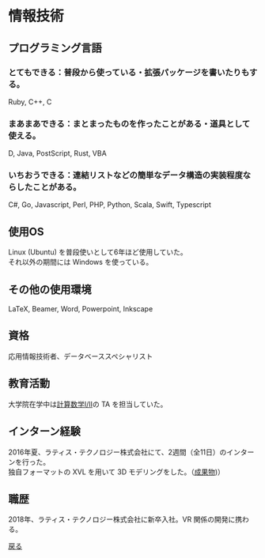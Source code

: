 # 情報技術 

## プログラミング言語
### とてもできる：普段から使っている・拡張パッケージを書いたりもする。  
Ruby, C++, C

### まあまあできる：まとまったものを作ったことがある・道具として使える。  
D, Java, PostScript, Rust, VBA

### いちおうできる：連結リストなどの簡単なデータ構造の実装程度ならしたことがある。  
C#, Go, Javascript, Perl, PHP, Python, Scala, Swift, Typescript

## 使用OS
Linux (Ubuntu) を普段使いとして6年ほど使用していた。    
それ以外の期間には Windows を使っている。

## その他の使用環境
LaTeX, Beamer, Word, Powerpoint, Inkscape

## 資格
応用情報技術者、データベーススペシャリスト

## 教育活動
大学院在学中は[計算数学I/II](https://sites.google.com/g.ecc.u-tokyo.ac.jp/kspage)の TA を担当していた。

## インターン経験
2016年夏、ラティス・テクノロジー株式会社にて、2週間（全11日）のインターンを行った。  
独自フォーマットの XVL を用いて 3D モデリングをした。（[成果物](https://ytanimura.github.io/yotabaito/works/xvl_intern))）

## 職歴
2018年、ラティス・テクノロジー株式会社に新卒入社。VR 関係の開発に携わる。  
  
  
[戻る](https://ytanimura.github.io/yotabaito/)

